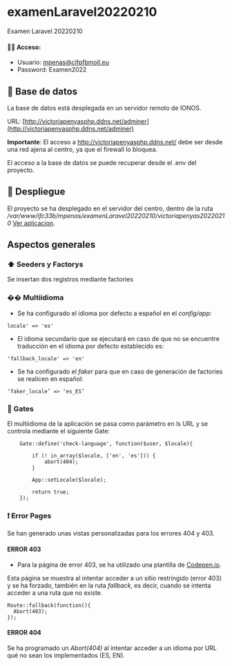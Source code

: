 # examenLaravel20220210
Examen Laravel 20220210

#### 👩‍🏫 Acceso:
* Usuario: mpenas@cifpfbmoll.eu
* Password: Examen2022

## 💾 Base de datos
La base de datos está desplegada en un servidor remoto de IONOS.

URL: [http://victoriapenyasphp.ddns.net/adminer](http://victoriapenyasphp.ddns.net/adminer)

**Importante**: El acceso a http://victoriapenyasphp.ddns.net/ debe ser desde una red ajena al centro, ya que el firewall lo bloquea.

El acceso a la base de datos se puede recuperar desde el .env del proyecto.

## 🚀 Despliegue

El proyecto se ha desplegado en el servidor del centro, dentro de la ruta */var/www/ifc33b/mpenas/examenLaravel20220210/victoriapenyas20220210* [Ver aplicacion](http://mpenas.ifc33b.cifpfbmoll.eu/examenLaravel20220210/victoriapenyas20220210/public/es/posts).

## Aspectos generales

### ⬆️ Seeders y Factorys
Se insertan dos registros mediante factories

### �� Multiidioma
* Se ha configurado el idioma por defecto a español en el *config/app*:

~~~
locale' => 'es'
~~~

* El idioma secundario que se ejecutará en caso de que no se encuentre traducción en el idioma por defecto establecido es:

~~~
'fallback_locale' => 'en'
~~~

* Se ha configurado el *faker* para que en caso de generación de factories se realicen en español:

~~~
‘faker_locale’ => ‘es_ES’
~~~

### 🚪 Gates
El multiidioma de la aplicación se pasa como parámetro en ls URL y se controla mediante el siguiente Gate:

~~~
    Gate::define('check-language', function($user, $locale){

        if (! in_array($locale, ['en', 'es'])) {
            abort(404);
        }

        App::setLocale($locale);

        return true;
    });
~~~

### ❗ Error Pages
Se han generado unas vistas personalizadas para los errores 404 y 403.

#### ERROR 403

* Para la página de error 403, se ha utilizado una plantilla de [Codepen.io](https://codepen.io/Mansoour/pen/LgGGvm).

Esta página se muestra al intentar acceder a un sitio restringido (error 403) y se ha forzado, también en la ruta *fallback*, es decir, cuando se intenta acceder a una ruta que no existe.

~~~
Route::fallback(function(){
  Abort(403);
});
~~~

#### ERROR 404

Se ha programado un *Abort(404)* al intentar acceder a un idioma por URL qué no sean los implementados (ES, EN).

